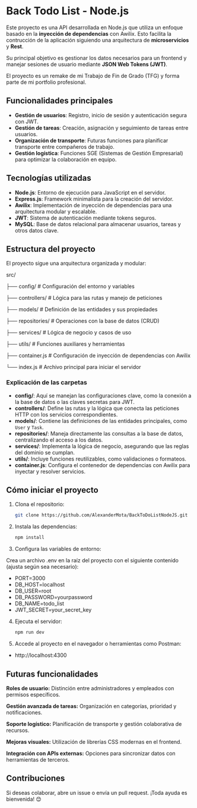 # Back Todo List - Node.js  

Este proyecto es una API desarrollada en Node.js que utiliza un enfoque basado en la **inyección de dependencias** con Awilix. Esto facilita la contrucción de la aplicación siguiendo una arquitectura de **microservicios** y **Rest**.

Su principal objetivo es gestionar los datos necesarios para un frontend y manejar sesiones de usuario mediante **JSON Web Tokens (JWT)**.  

El proyecto es un remake de mi Trabajo de Fin de Grado (TFG) y forma parte de mi portfolio profesional.  

## Funcionalidades principales  

- **Gestión de usuarios**: Registro, inicio de sesión y autenticación segura con JWT.  
- **Gestión de tareas**: Creación, asignación y seguimiento de tareas entre usuarios.  
- **Organización de transporte**: Futuras funciones para planificar transporte entre compañeros de trabajo.  
- **Gestión logística**: Funciones SGE (Sistemas de Gestión Empresarial) para optimizar la colaboración en equipo.  

## Tecnologías utilizadas  

- **Node.js**: Entorno de ejecución para JavaScript en el servidor.  
- **Express.js**: Framework minimalista para la creación del servidor.  
- **Awilix**: Implementación de inyección de dependencias para una arquitectura modular y escalable.  
- **JWT**: Sistema de autenticación mediante tokens seguros.  
- **MySQL**: Base de datos relacional para almacenar usuarios, tareas y otros datos clave.  

## Estructura del proyecto  

El proyecto sigue una arquitectura organizada y modular:  

src/

├── config/ # Configuración del entorno y variables

├── controllers/ # Lógica para las rutas y manejo de peticiones

├── models/ # Definición de las entidades y sus propiedades

├── repositories/ # Operaciones con la base de datos (CRUD)

├── services/ # Lógica de negocio y casos de uso

├── utils/ # Funciones auxiliares y herramientas

├── container.js # Configuración de inyección de dependencias con Awilix

└── index.js # Archivo principal para iniciar el servidor


### Explicación de las carpetas  

- **config/**: Aquí se manejan las configuraciones clave, como la conexión a la base de datos o las claves secretas para JWT.  
- **controllers/**: Define las rutas y la lógica que conecta las peticiones HTTP con los servicios correspondientes.  
- **models/**: Contiene las definiciones de las entidades principales, como `User` y `Task`.  
- **repositories/**: Maneja directamente las consultas a la base de datos, centralizando el acceso a los datos.  
- **services/**: Implementa la lógica de negocio, asegurando que las reglas del dominio se cumplan.  
- **utils/**: Incluye funciones reutilizables, como validaciones o formateos.  
- **container.js**: Configura el contenedor de dependencias con Awilix para inyectar y resolver servicios.  

## Cómo iniciar el proyecto  

1. Clona el repositorio:

   ```bash
   git clone https://github.com/AlexanderMota/BackToDoListNodeJS.git
   
2. Instala las dependencias:

   ```bash
   npm install

3. Configura las variables de entorno:

Crea un archivo .env en la raíz del proyecto con el siguiente contenido (ajusta según sea necesario):

 - PORT=3000  
 - DB_HOST=localhost  
 - DB_USER=root  
 - DB_PASSWORD=yourpassword  
 - DB_NAME=todo_list  
 - JWT_SECRET=your_secret_key  

4. Ejecuta el servidor:

   ```bash
   npm run dev  

5. Accede al proyecto en el navegador o herramientas como Postman:

 - http://localhost:4300  

## Futuras funcionalidades

**Roles de usuario:** Distinción entre administradores y empleados con permisos específicos.

**Gestión avanzada de tareas:** Organización en categorías, prioridad y notificaciones.

**Soporte logístico:** Planificación de transporte y gestión colaborativa de recursos.

**Mejoras visuales:** Utilización de librerías CSS modernas en el frontend.

**Integración con APIs externas:** Opciones para sincronizar datos con herramientas de terceros.

## Contribuciones

Si deseas colaborar, abre un issue o envía un pull request. ¡Toda ayuda es bienvenida! 😊

